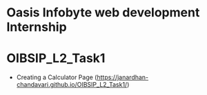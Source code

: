 # Oasis Infobyte web development Internship
# OIBSIP_L2_Task1
- Creating a Calculator Page (https://janardhan-chandavari.github.io/OIBSIP_L2_Task1/)
